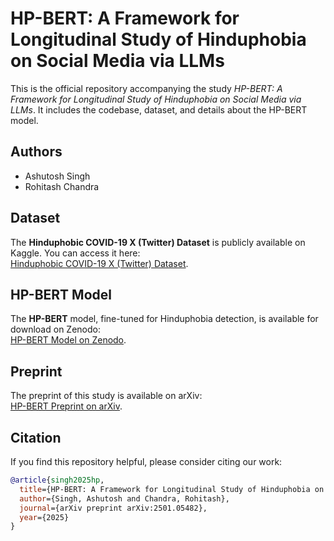 # HP-BERT: A Framework for Longitudinal Study of Hinduphobia on Social Media via LLMs

This is the official repository accompanying the study *HP-BERT: A Framework for Longitudinal Study of Hinduphobia on Social Media via LLMs*. It includes the codebase, dataset, and details about the HP-BERT model.

## Authors
- Ashutosh Singh
- Rohitash Chandra

## Dataset
The **Hinduphobic COVID-19 X (Twitter) Dataset** is publicly available on Kaggle. You can access it here:  
[Hinduphobic COVID-19 X (Twitter) Dataset](https://www.kaggle.com/datasets/ashutoshsingh22102/hinduphobic-covid-19-x-twitter-dataset-india).

## HP-BERT Model
The **HP-BERT** model, fine-tuned for Hinduphobia detection, is available for download on Zenodo:  
[HP-BERT Model on Zenodo](https://zenodo.org/records/14607359).

## Preprint
The preprint of this study is available on arXiv:  
[HP-BERT Preprint on arXiv](https://arxiv.org/abs/2501.05482).

## Citation
If you find this repository helpful, please consider citing our work:

```bibtex
@article{singh2025hp,
  title={HP-BERT: A Framework for Longitudinal Study of Hinduphobia on Social Media via LLMs},
  author={Singh, Ashutosh and Chandra, Rohitash},
  journal={arXiv preprint arXiv:2501.05482},
  year={2025}
}
